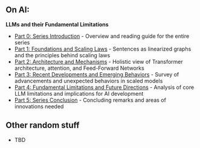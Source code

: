 ## On AI: 
**LLMs and their Fundamental Limitations**
- [Part 0: Series Introduction](https://hackmd.io/@LFNB9ifoT024aMHXU49sog/BJT-UHkeJl) - Overview and reading guide for the entire series
- [Part 1: Foundations and Scaling Laws](https://hackmd.io/@LFNB9ifoT024aMHXU49sog/Bkh_RwLdC) - Sentences as linearized graphs and the principles behind scaling laws
- [Part 2: Architecture and Mechanisms](https://hackmd.io/@LFNB9ifoT024aMHXU49sog/ry7hnCyb1e) - Holistic view of Transformer architecture, attention, and Feed-Forward Networks
- [Part 3: Recent Developments and Emerging Behaviors](https://hackmd.io/dhyFHBl6Q7qs0KrT7g2ghQ) - Survey of advancements and unexpected behaviors in scaled models
- [Part 4: Fundamental Limitations and Future Directions](https://hackmd.io/70THl1F8T9C4b6VEa2L3eQ) - Analysis of core LLM limitations and implications for AI development
- [Part 5: Series Conclusion](https://hackmd.io/@LFNB9ifoT024aMHXU49sog/HJnhXiJGJl) - Concluding remarks and areas of innovations needed

## Other random stuff
- TBD
